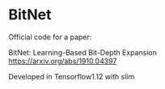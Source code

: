# BitNet

Official code for a paper:

BitNet: Learning-Based Bit-Depth Expansion
https://arxiv.org/abs/1910.04397

Developed in Tensorflow1.12 with slim
